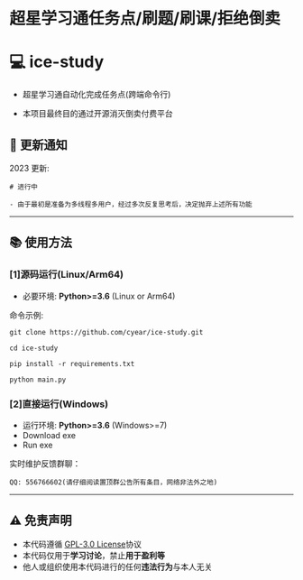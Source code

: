 # 超星学习通任务点/刷题/刷课/拒绝倒卖
# :computer: ice-study

 - 超星学习通自动化完成任务点(跨端命令行)

 - 本项目最终目的通过开源消灭倒卖付费平台

## :speech_balloon: 更新通知

2023 更新:

    # 进行中
    
    - 由于最初是准备为多线程多用户，经过多次反复思考后，决定抛弃上述所有功能

-------------------

## :books: 使用方法

### [1]源码运行(Linux/Arm64)

- 必要环境:  **Python>=3.6** (Linux or Arm64)

命令示例:

    git clone https://github.com/cyear/ice-study.git

    cd ice-study

    pip install -r requirements.txt

    python main.py

### [2]直接运行(Windows)
- 运行环境: **Python>=3.6** (Windows>=7)
- Download exe
- Run exe

实时维护反馈群聊：

    QQ: 556766602(请仔细阅读置顶群公告所有条目，网络非法外之地)

-------------------

## :warning: 免责声明  
- 本代码遵循 [GPL-3.0 License](https://github.com/cyear/ice-study/blob/main/LICENSE)协议
- 本代码仅用于**学习讨论**，禁止**用于盈利等**
- 他人或组织使用本代码进行的任何**违法行为**与本人无关
